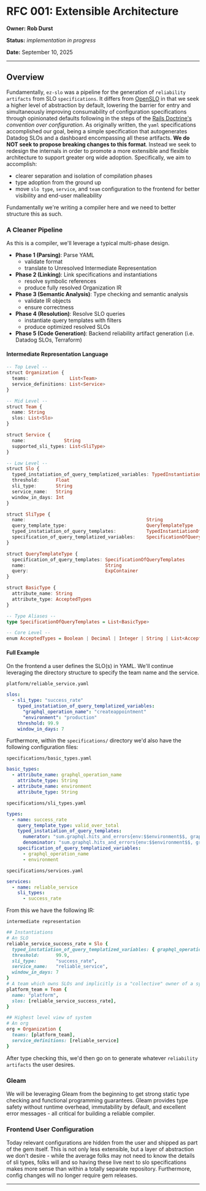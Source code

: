 # RFC 001: Extensible Architecture

**Owner:** **Rob Durst**

**Status:** _implementation in progress_

**Date:** September 10, 2025

***

## Overview

Fundamentally, `ez-slo` was a pipeline for the generation of `reliability artifacts` from SLO `specifications`. It differs from [OpenSLO](https://github.com/OpenSLO/OpenSLO) in that we seek a higher level of abstraction by default, lowering the barrier for entry and simultaneously improving consumability of configuration specifications through opinionated defaults following in the steps of the [Rails Doctrine's](https://rubyonrails.org/doctrine) _convention over configuration_. As originally written, the `yaml` specifications accomplished our goal, being a simple specification that autogenerates Datadog SLOs and a dashboard encompassing all these artifacts. **We do NOT seek to propose breaking changes to this format**. Instead we seek to redesign the internals in order to promote a more extensible and flexible architecture to support greater org wide adoption. Specifically, we aim to accomplish:

* clearer separation and isolation of compilation phases
* type adoption from the ground up
* move `slo type`, `service`, and `team` configuration to the frontend for better visibility and end-user malleability

Fundamentally we're writing a compiler here and we need to better structure this as such.

### A Cleaner Pipeline

As this is a compiler, we'll leverage a typical multi-phase design.

* **Phase 1 (Parsing)**: Parse YAML
  * validate format
  * translate to Unresolved Intermediate Representation
* **Phase 2 (Linking)**: Link specifications and instantiations
  * resolve symbolic references
  * produce fully resolved Organization IR
* **Phase 3 (Semantic Analysis)**: Type checking and semantic analysis
  * validate IR objects
  * ensure correctness
* **Phase 4 (Resolution)**: Resolve SLO queries
  * instantiate query templates with filters
  * produce optimized resolved SLOs
* **Phase 5 (Code Generation)**: Backend reliability artifact generation (i.e. Datadog SLOs, Terraform)

#### Intermediate Representation Language

```haskell
-- Top Level --
struct Organization {
  teams:               List<Team>
  service_definitions: List<Service>
}

-- Mid Level --
struct Team {
  name: String
  slos: List<Slo>
}

struct Service {
  name:              String
  supported_sli_types: List<SliType>
}

-- Low Level --
struct Slo {
  typed_instatiation_of_query_templatized_variables: TypedInstantiationOfQueryTemplates
  threshold:      Float
  sli_type:       String
  service_name:   String
  window_in_days: Int
}

struct SliType {
  name:                                            String
  query_template_type:                             QueryTemplateType
  typed_instatiation_of_query_templates:           TypedInstantiationOfQueryTemplates
  specification_of_query_templatized_variables:    SpecificationOfQueryTemplates
}

struct QueryTemplateType {
  specification_of_query_templates: SpecificationOfQueryTemplates
  name:                             String
  query:                            ExpContainer
}

struct BasicType {
  attribute_name: String
  attribute_type: AcceptedTypes
}

-- Type Aliases --
type SpecificationOfQueryTemplates = List<BasicType>

-- Core Level --
enum AcceptedTypes = Boolean | Decimal | Integer | String | List<AcceptedTypes>
```

#### Full Example

On the frontend a user defines the SLO(s) in YAML. We'll continue leveraging the directory structure to specify the team name and
the service.

`platform/reliable_service.yaml`

```yaml
slos:
  - sli_type: "success_rate"
    typed_instatiation_of_query_templatized_variables:
      "graphql_operation_name": "createappointment"
      "environment": "production"
    threshold: 99.9
    window_in_days: 7
```

Furthermore, within the `specifications/` directory we'd also have the following configuration files:

`specifications/basic_types.yaml`

```yaml
basic_types:
  - attribute_name: graphql_operation_name
    attribute_type: String
  - attribute_name: environment
    attribute_type: String
```

`specifications/sli_types.yaml`

```yaml
types:
  - name: success_rate
    query_template_type: valid_over_total
    typed_instatiation_of_query_templates:
      numerator: "sum.graphql.hits_and_errors{env:$$environment$$, graphql.operation_name:$$graphql_operation_name$$, status:info}.as_count()"
      denominator: "sum.graphql.hits_and_errors{env:$$environment$$, graphql.operation_name:$$graphql_operation_name$$}.as_count()"
    specification_of_query_templatized_variables:
      - graphql_operation_name
      - environment
```

`specifications/services.yaml`

```yaml
services:
  - name: reliable_service
    sli_types:
      - success_rate
```

From this we have the following IR:

`intermediate representation`
```ruby
## Instantiations
# An SLO
reliable_service_success_rate = Slo {
  typed_instatiation_of_query_templatized_variables: { graphql_operation_name: "createappointment", environment: "production" },
  threshold:      99.9,
  sli_type:       "success_rate",
  service_name:   "reliable_service",
  window_in_days: 7
}
# A team which owns SLOs and implicitly is a "collective" owner of a system
platform_team = Team {
  name: "platform",
  slos: [reliable_service_success_rate],
}

## Highest level view of system
# An org
org = Organization {
  teams: [platform_team],
  service_definitions: [reliable_service]
}
```

After type checking this, we'd then go on to generate whatever `reliability artifacts` the user desires.


### Gleam

We will be leveraging Gleam from the beginning to get strong static type checking and functional programming guarantees. Gleam provides type safety without runtime overhead, immutability by default, and excellent error messages - all critical for building a reliable compiler.

### Frontend User Configuration

Today relevant configurations are hidden from the user and shipped as part of the gem itself. This is not only less extensible, but a layer of abstraction we don't desire - while the average folks may not need to know the details of sli types, folks will and so having these live next to slo specifications makes more sense than within a totally separate repository. Furthermore, config changes will no longer require gem releases.

***